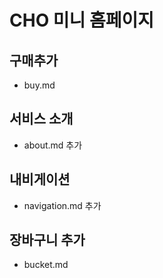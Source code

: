 # CHO 미니 홈페이지


## 구매추가
- buy.md

## 서비스 소개
- about.md 추가

## 내비게이션
- navigation.md 추가

## 장바구니 추가
- bucket.md



